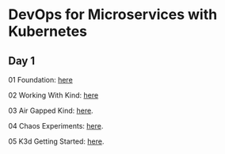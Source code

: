 # DevOps for Microservices with Kubernetes

## Day 1

01  Foundation: [here](labs/Lab01-Foundation-local.pdf)

02  Working With Kind: [here](labs/LAB02-WorkingWithKind.pdf)

03 Air Gapped Kind: [here](labs/LAB03-AirGappedKIND.pdf).

04 Chaos Experiments: [here](https://learning.oreilly.com/interactive/?classification=content-scenario&query=chaos).

05 K3d Getting Started: [here](labs/LAB04-K3D-GettingStarted.pdf).

